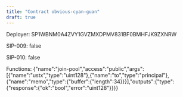 ```yaml
---
title: "Contract obvious-cyan-guan"
draft: true
---
```

Deployer: SP1WBNM0A4ZVY1GVZMXDPMV831BF0BMHFJK9ZXNRW

SIP-009: false

SIP-010: false

Functions:
{"name":"join-pool","access":"public","args":[{"name":"ustx","type":"uint128"},{"name":"to","type":"principal"},{"name":"memo","type":{"buffer":{"length":34}}}],"outputs":{"type":{"response":{"ok":"bool","error":"uint128"}}}}
